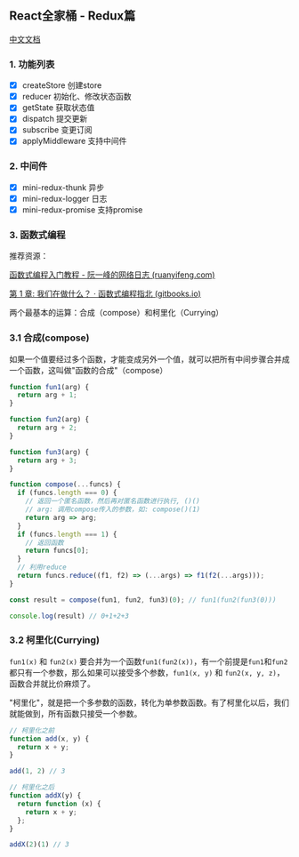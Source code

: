 ## React全家桶 - Redux篇

[中文文档](https://www.redux.org.cn/)

### 1. 功能列表

- [x] createStore 创建store
- [x] reducer 初始化、修改状态函数
- [x] getState 获取状态值
- [x] dispatch 提交更新
- [x] subscribe 变更订阅
- [x] applyMiddleware 支持中间件

### 2. 中间件

- [x] mini-redux-thunk           异步
- [x] mini-redux-logger          日志
- [x] mini-redux-promise         支持promise

### 3. 函数式编程

推荐资源：

[函数式编程入门教程 - 阮一峰的网络日志 (ruanyifeng.com)](http://www.ruanyifeng.com/blog/2017/02/fp-tutorial.html)

[第 1 章: 我们在做什么？ · 函数式编程指北 (gitbooks.io)](https://llh911001.gitbooks.io/mostly-adequate-guide-chinese/content/ch1.html)

两个最基本的运算：合成（compose）和柯里化（Currying）

### 3.1 合成(compose)

如果一个值要经过多个函数，才能变成另外一个值，就可以把所有中间步骤合并成一个函数，这叫做"函数的合成"（compose）

```javascript
function fun1(arg) {
  return arg + 1;
}

function fun2(arg) {
  return arg + 2;
}

function fun3(arg) {
  return arg + 3;
}

function compose(...funcs) {
  if (funcs.length === 0) {
    // 返回一个匿名函数，然后再对匿名函数进行执行, ()()
    // arg: 调用compose传入的参数，如: compose()(1)
    return arg => arg;
  }
  if (funcs.length === 1) {
    // 返回函数
    return funcs[0];
  }
  // 利用reduce
  return funcs.reduce((f1, f2) => (...args) => f1(f2(...args)));
}

const result = compose(fun1, fun2, fun3)(0); // fun1(fun2(fun3(0)))

console.log(result) // 0+1+2+3
```

### 3.2 柯里化(Currying)

`fun1(x)` 和 `fun2(x)` 要合并为一个函数`fun1(fun2(x))`，有一个前提是`fun1`和`fun2`都只有一个参数，那么如果可以接受多个参数，`fun1(x, y)` 和 `fun2(x, y, z)`，函数合并就比价麻烦了。

"柯里化"，就是把一个多参数的函数，转化为单参数函数。有了柯里化以后，我们就能做到，所有函数只接受一个参数。

```javascript
// 柯里化之前
function add(x, y) {
  return x + y;
}

add(1, 2) // 3

// 柯里化之后
function addX(y) {
  return function (x) {
    return x + y;
  };
}

addX(2)(1) // 3
```